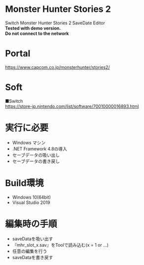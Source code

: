 # Monster Hunter Stories 2
Switch Monster Hunter Stories 2 SaveDate Editor  
**Tested with demo version.**  
**Do not connect to the network**


# Portal
https://www.capcom.co.jp/monsterhunter/stories2/

# Soft
■Switch  
https://store-jp.nintendo.com/list/software/70010000016893.html

# 実行に必要
* Windows マシン
* .NET Framework 4.8の導入
* セーブデータの吸い出し
* セーブデータの書き戻し

# Build環境
* Windows 10(64bit)
* Visual Studio 2019

# 編集時の手順
* saveDataを吸い出す
* 『mhr_slot_x.sav』をToolで読み込む(x = 1 or ...)
* 任意の編集を行う
* saveDataを書き戻す
